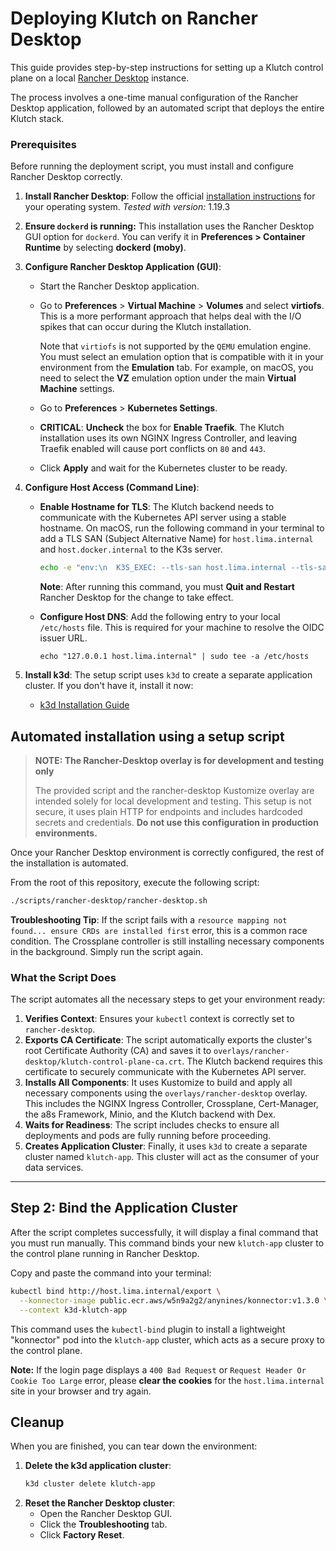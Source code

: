 # Deploying Klutch on Rancher Desktop

This guide provides step-by-step instructions for setting up a Klutch control plane on a local [Rancher Desktop](https://rancherdesktop.io/)
instance.

The process involves a one-time manual configuration of the Rancher Desktop application, followed by an automated script
that deploys the entire Klutch stack.

### Prerequisites

Before running the deployment script, you must install and configure Rancher Desktop correctly.

1.  **Install Rancher Desktop**: Follow the official [installation instructions](https://docs.rancherdesktop.io/getting-started/installation/)
for your operating system. *Tested with version:* 1.19.3
2. **Ensure `dockerd` is running:** This installation uses the Rancher Desktop GUI option for `dockerd`. You can verify it in **Preferences > Container Runtime** by selecting **dockerd (moby)**.
3.  **Configure Rancher Desktop Application (GUI)**:
    *   Start the Rancher Desktop application.
    *   Go to **Preferences** > **Virtual Machine** > **Volumes** and select **virtiofs**. This is a more performant
    approach that helps deal with the I/O spikes that can occur during the Klutch installation.

        Note that `virtiofs` is not supported by the `QEMU` emulation engine. You must select an emulation option that
        is compatible with it in your environment from the **Emulation** tab. For example, on macOS, you need to select
        the **VZ** emulation option under the main **Virtual Machine** settings.
    *   Go to **Preferences** > **Kubernetes Settings**.
    *   **CRITICAL**: **Uncheck** the box for **Enable Traefik**. The Klutch installation uses its own NGINX Ingress
        Controller, and leaving Traefik enabled will cause port conflicts on `80` and `443`.
    *   Click **Apply** and wait for the Kubernetes cluster to be ready.

4.  **Configure Host Access (Command Line)**:
    *   **Enable Hostname for TLS**: The Klutch backend needs to communicate with the Kubernetes API server using a
        stable hostname. On macOS, run the following command in your terminal to add a TLS SAN (Subject Alternative Name) for
        `host.lima.internal` and `host.docker.internal` to the K3s server.

        ```bash
        echo -e "env:\n  K3S_EXEC: --tls-san host.lima.internal --tls-san host.docker.internal" > ~/Library/Application\ Support/rancher-desktop/lima/_config/override.yaml
        ```
        **Note**: After running this command, you must **Quit and Restart** Rancher Desktop for the change to take effect.

    *   **Configure Host DNS**: Add the following entry to your local `/etc/hosts` file. This is required for your
         machine to resolve the OIDC issuer URL.

        ```
        echo "127.0.0.1 host.lima.internal" | sudo tee -a /etc/hosts
        ```

5.  **Install k3d**: The setup script uses `k3d` to create a separate application cluster. If you don't have it, install it now:
    *   [k3d Installation Guide](https://k3d.io/v5.4.1/#installation)


## Automated installation using a setup script

> **NOTE:  The Rancher-Desktop overlay is for development and testing only**
>
> The provided script and the rancher-desktop Kustomize overlay are intended solely for local development and testing. This
setup is not secure, it uses plain HTTP for endpoints and includes hardcoded secrets and credentials. **Do not use this configuration in production environments.**


Once your Rancher Desktop environment is correctly configured, the rest of the installation is automated.

From the root of this repository, execute the following script:

```bash
./scripts/rancher-desktop/rancher-desktop.sh
```

**Troubleshooting Tip**: If the script fails with a `resource mapping not found... ensure CRDs are installed first` error,
this is a common race condition. The Crossplane controller is still installing necessary components in the background.
Simply run the script again.

### What the Script Does

The script automates all the necessary steps to get your environment ready:

1.  **Verifies Context**: Ensures your `kubectl` context is correctly set to `rancher-desktop`.
2.  **Exports CA Certificate**: The script automatically exports the cluster's root Certificate Authority (CA) and saves
    it to `overlays/rancher-desktop/klutch-control-plane-ca.crt`. The Klutch backend requires this certificate to
    securely communicate with the Kubernetes API server.
3.  **Installs All Components**: It uses Kustomize to build and apply all necessary components using the
     `overlays/rancher-desktop` overlay. This includes the NGINX Ingress Controller, Crossplane, Cert-Manager, the a8s
      Framework, Minio, and the Klutch backend with Dex.
4.  **Waits for Readiness**: The script includes checks to ensure all deployments and pods are fully running before
    proceeding.
5.  **Creates Application Cluster**: Finally, it uses `k3d` to create a separate cluster named `klutch-app`. This
     cluster will act as the consumer of your data services.

---

## Step 2: Bind the Application Cluster

After the script completes successfully, it will display a final command that you must run manually. This command binds
your new `klutch-app` cluster to the control plane running in Rancher Desktop.

Copy and paste the command into your terminal:

```bash
kubectl bind http://host.lima.internal/export \
  --konnector-image public.ecr.aws/w5n9a2g2/anynines/konnector:v1.3.0 \
  --context k3d-klutch-app
```

This command uses the `kubectl-bind` plugin to install a lightweight "konnector" pod into the `klutch-app` cluster,
which acts as a secure proxy to the control plane.

**Note:** If the login page displays a `400 Bad Request` or `Request Header Or Cookie Too Large` error, please **clear the cookies**
for the `host.lima.internal` site in your browser and try again.

## Cleanup

When you are finished, you can tear down the environment:

1.  **Delete the k3d application cluster**:
    ```bash
    k3d cluster delete klutch-app
    ```
2.  **Reset the Rancher Desktop cluster**:
    *   Open the Rancher Desktop GUI.
    *   Click the **Troubleshooting** tab.
    *   Click **Factory Reset**.
